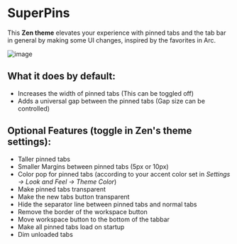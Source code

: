 # SuperPins

This **Zen theme** elevates your experience with pinned tabs and the tab bar in general by making some UI changes, inspired by the favorites in Arc.

![image](https://github.com/user-attachments/assets/ca671bae-590a-4ab8-9da5-13dab1369da7)

## What it does by default:
  - Increases the width of pinned tabs (This can be toggled off)
  - Adds a universal gap between the pinned tabs (Gap size can be controlled)

## Optional Features (toggle in Zen's theme settings):
  - Taller pinned tabs
  - Smaller Margins between pinned tabs (5px or 10px)
  - Color pop for pinned tabs (according to your accent color set in *Settings -> Look and Feel -> Theme Color*)
  - Make pinned tabs transparent
  - Make the new tabs button transparent
  - Hide the separator line between pinned tabs and normal tabs
  - Remove the border of the workspace button
  - Move workspace button to the bottom of the tabbar
  - Make all pinned tabs load on startup
  - Dim unloaded tabs
